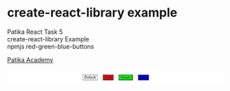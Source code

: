 # create-react-library example
Patika React Task 5<br>
create-react-library Example<br>
npmjs red-green-blue-buttons<br>

[Patika Academy](https://academy.patika.dev/tr "Öğrenme yolculuğuna başla")

![create-react-library example](./red-green-blue-buttons.jpg)

